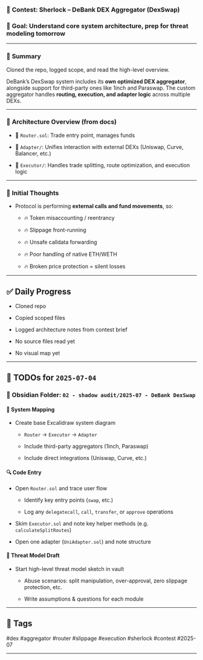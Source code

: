 ### 📍 **Contest**: Sherlock – DeBank DEX Aggregator (DexSwap)

### 🎯 **Goal**: Understand core system architecture, prep for threat modeling tomorrow

---

### 🧠 **Summary**

Cloned the repo, logged scope, and read the high-level overview.

DeBank’s DexSwap system includes its **own optimized DEX aggregator**, alongside support for third-party ones like 1inch and Paraswap. The custom aggregator handles **routing, execution, and adapter logic** across multiple DEXs.

---

### 🧱 **Architecture Overview (from docs)**

- 📌 `Router.sol`: Trade entry point, manages funds
    
- 📌 `Adapter/`: Unifies interaction with external DEXs (Uniswap, Curve, Balancer, etc.)
    
- 📌 `Executor/`: Handles trade splitting, route optimization, and execution logic
    

---

### 📝 **Initial Thoughts**

- Protocol is performing **external calls and fund movements**, so:
    
    - 🔥 Token misaccounting / reentrancy
        
    - 🔥 Slippage front-running
        
    - 🔥 Unsafe calldata forwarding
        
    - 🔥 Poor handling of native ETH/WETH
        
    - 🔥 Broken price protection = silent losses
        

---

## ✅ **Daily Progress**

-  Cloned repo
    
-  Copied scoped files
    
-  Logged architecture notes from contest brief
    
-  No source files read yet
    
-  No visual map yet
    

---

## 🧭 TODOs for `2025-07-04`

### 📌 Obsidian Folder: `02 - shadow audit/2025-07 - DeBank DexSwap`

#### 🎨 System Mapping

-  Create base Excalidraw system diagram
    
    - `Router` → `Executor` → `Adapter`
        
    - Include third-party aggregators (1inch, Paraswap)
        
    - Include direct integrations (Uniswap, Curve, etc.)
        

#### 🔍 Code Entry

-  Open `Router.sol` and trace user flow
    
    -  Identify key entry points (`swap`, etc.)
        
    -  Log any `delegatecall`, `call`, `transfer`, or `approve` operations
        
-  Skim `Executor.sol` and note key helper methods (e.g. `calculateSplitRoutes`)
    
-  Open one adapter (`UniAdapter.sol`) and note structure
    

#### 🧠 Threat Model Draft

-  Start high-level threat model sketch in vault
    
    - Abuse scenarios: split manipulation, over-approval, zero slippage protection, etc.
        
    - Write assumptions & questions for each module
        

---

## 🧩 Tags

#dex #aggregator #router #slippage #execution #sherlock #contest #2025-07

---
